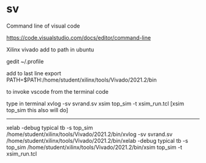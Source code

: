 # sv

Command line of visual code 

https://code.visualstudio.com/docs/editor/command-line

Xilinx vivado add to path in ubuntu


gedit ~/.profile

add to last line 
export PATH=$PATH:/home/student/xilinx/tools/Vivado/2021.2/bin

to invoke vscode from the terminal 
code

type in terminal
xvlog  -sv svrand.sv 
xsim  top_sim -t xsim_run.tcl  [xsim  top_sim  this also will do]
****
xelab  -debug typical tb -s top_sim
/home/student/xilinx/tools/Vivado/2021.2/bin/xvlog  -sv svrand.sv 
/home/student/xilinx/tools/Vivado/2021.2/bin/xelab  -debug typical tb -s top_sim
/home/student/xilinx/tools/Vivado/2021.2/bin/xsim  top_sim -t xsim_run.tcl
